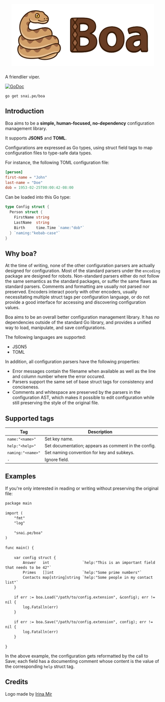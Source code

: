 <h1 align="center"><img src="assets/title.svg" height="200" alt="Boa Logo" /></h1>

A friendlier viper.

[![GoDoc](https://godoc.org/snai.pe/boa?status.svg)](https://godoc.org/snai.pe/boa)  

```
go get snai.pe/boa
```

## Introduction

Boa aims to be a **simple, human-focused, no-dependency** configuration management library.

It supports **JSON5** and **TOML**.

Configurations are expressed as Go types, using struct field tags to map configuration files
to type-safe data types.

For instance, the following TOML configuration file:

```toml
[person]
first-name = "John"
last-name = "Doe"
dob = 1953-02-25T00:00:42-08:00
```

Can be loaded into this Go type:

```go
type Config struct {
  Person struct {
    FirstName string
    LastName  string
    Birth     time.Time `name:"dob"`
  } `naming:"kebab-case"`
}
```

## Why boa?

At the time of writing, none of the other configuration parsers are actually designed
for configuration. Most of the standard parsers under the `encoding` package are
designed for robots. Non-standard parsers either do not follow the same semantics
as the standard packages, or suffer the same flaws as standard parsers. Comments
and formatting are usually not parsed nor preserved. Encoders interact poorly
with other encoders, usually necessitating multiple struct tags per configuration
language, or do not provide a good interface for accessing and discovering
configuration values.

Boa aims to be an overall better configuration management library. It has _no_
dependencies outside of the standard Go library, and provides a unified way to load,
manipulate, and save configurations.

The following languages are supported:

* JSON5
* TOML

In addition, all configuration parsers have the following properties:

* Error messages contain the filename when available as well as the line and column
  number where the error occured.
* Parsers support the same set of base struct tags for consistency and conciseness.
* Comments and whitespace are preserved by the parsers in the configuration AST,
  which makes it possible to edit configuration while still preserving the style
  of the original file.

## Supported tags

| Tag               | Description
|-------------------|-------------
| `name:"<name>"`   | Set key name.
| `help:"<help>"`   | Set documentation; appears as comment in the config.
| `naming:"<name>"` | Set naming convention for key and subkeys.
| `-`               | Ignore field.

## Examples

If you're only interested in reading or writing without preserving the original file:

```golang
package main

import (
	"fmt"
	"log"

	"snai.pe/boa"
)

func main() {

	var config struct {
		Answer   int               `help:"This is an important field that needs to be 42"`
		Primes   []int             `help:"Some prime numbers"`
		Contacts map[string]string `help:"Some people in my contact list"`
	}

	if err := boa.Load("/path/to/config.extension", &config); err != nil {
		log.Fatalln(err)
	}

	if err := boa.Save("/path/to/config.extension", config); err != nil {
		log.Fatalln(err)
	}

}
```

In the above example, the configuration gets reformatted by the call to Save; each field
has a documenting comment whose content is the value of the corresponding `help` struct tag.

## Credits

Logo made by [Irina Mir](https://twitter.com/irmirx)
